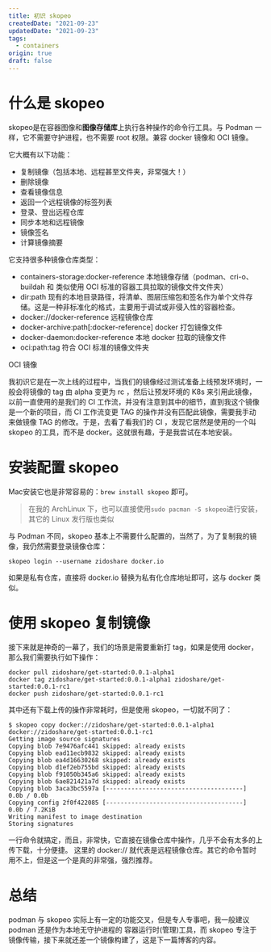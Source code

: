 ```yaml
---
title: 初识 skopeo
createdDate: "2021-09-23"
updatedDate: "2021-09-23"
tags:
  - containers
origin: true
draft: false
---
```


# 什么是 skopeo

skopeo是在容器图像和**图像存储库**上执行各种操作的命令行工具。与 Podman 一样，它不需要守护进程，也不需要 root 权限。兼容 docker 镜像和 OCI 镜像。

它大概有以下功能：
* 复制镜像（包括本地、远程甚至文件夹，非常强大！）
* 删除镜像
* 查看镜像信息
* 返回一个远程镜像的标签列表
* 登录、登出远程仓库
* 同步本地和远程镜像
* 镜像签名
* 计算镜像摘要

它支持很多种镜像仓库类型：
* containers-storage:docker-reference 本地镜像存储（podman、cri-o、buildah 和 类似使用 OCI 标准的容器工具拉取的镜像文件文件夹）
* dir:path 现有的本地目录路径，将清单、图层压缩包和签名作为单个文件存储。这是一种非标准化的格式，主要用于调试或非侵入性的容器检查。
* docker://docker-reference 远程镜像仓库
* docker-archive:path[:docker-reference] docker 打包镜像文件
* docker-daemon:docker-reference 本地 docker 拉取的镜像文件
* oci:path:tag 符合 OCI 标准的镜像文件夹


OCI 镜像

我初识它是在一次上线的过程中，当我们的镜像经过测试准备上线预发环境时，一般会将镜像的 tag 由 alpha 变更为 rc ，然后让预发环境的 K8s 来引用此镜像，以前一直使用的是我们的 CI 工作流，并没有注意到其中的细节，直到我这个镜像是一个新的项目，而 CI 工作流变更 TAG 的操作并没有匹配此镜像，需要我手动来做镜像 TAG 的修改。于是，去看了看我们的 CI ，发现它居然是使用的一个叫 skopeo 的工具，而不是 docker。这就很有趣，于是我尝试在本地安装。

# 安装配置 skopeo

Mac安装它也是非常容易的：`brew install skopeo` 即可。
> 在我的 ArchLinux 下，也可以直接使用`sudo pacman -S skopeo`进行安装，其它的 Linux 发行版也类似

与 Podman 不同，skopeo 基本上不需要什么配置的，当然了，为了复制我的镜像，我仍然需要登录镜像仓库：

```shell
skopeo login --username zidoshare docker.io
```

如果是私有仓库，直接将 docker.io 替换为私有化仓库地址即可，这与 docker 类似。

# 使用 skopeo 复制镜像

接下来就是神奇的一幕了，我们的场景是需要重新打 tag，如果是使用 docker，那么我们需要执行如下操作：

```shell
docker pull zidoshare/get-started:0.0.1-alpha1
docker tag zidoshare/get-started:0.0.1-alpha1 zidoshare/get-started:0.0.1-rc1
docker push zidoshare/get-started:0.0.1-rc1
```

其中还有下载上传的操作非常耗时，但是使用 skopeo，一切就不同了：

```shell
$ skopeo copy docker://zidoshare/get-started:0.0.1-alpha1 docker://zidoshare/get-started:0.0.1-rc1
Getting image source signatures
Copying blob 7e9476afc441 skipped: already exists
Copying blob ead11ecb9832 skipped: already exists
Copying blob ea4d16630268 skipped: already exists
Copying blob d1ef2eb755bd skipped: already exists
Copying blob f91050b345a6 skipped: already exists
Copying blob 6ae821421a7d skipped: already exists
Copying blob 3aca3bc5597a [--------------------------------------] 0.0b / 0.0b
Copying config 2f0f422085 [--------------------------------------] 0.0b / 7.2KiB
Writing manifest to image destination
Storing signatures
```

一行命令就搞定，而且，非常快，它直接在镜像仓库中操作，几乎不会有太多的上传下载，十分便捷。 这里的 docker:// 就代表是远程镜像仓库。其它的命令暂时用不上，但是这一个是真的非常强，强烈推荐。

# 总结

podman 与 skopeo 实际上有一定的功能交叉，但是专人专事吧，我一般建议 podman 还是作为本地无守护进程的 容器运行时(管理)工具，而 skopeo 专注于镜像传输，接下来就还差一个镜像构建了，这是下一篇博客的内容。